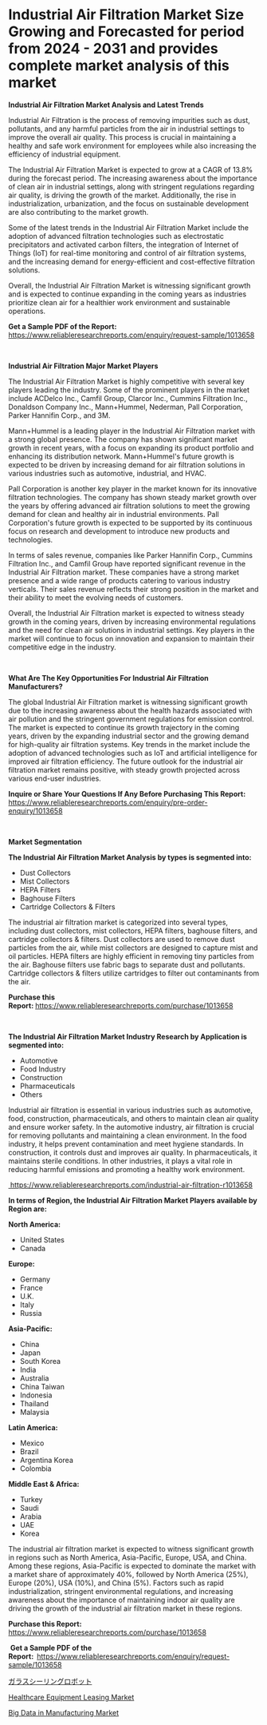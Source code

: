 <p><h1>Industrial Air Filtration Market Size Growing and Forecasted for period from 2024 - 2031 and provides complete market analysis of this market</h1></p><p><strong>Industrial Air Filtration Market Analysis and Latest Trends</strong></p>
<p><p>Industrial Air Filtration is the process of removing impurities such as dust, pollutants, and any harmful particles from the air in industrial settings to improve the overall air quality. This process is crucial in maintaining a healthy and safe work environment for employees while also increasing the efficiency of industrial equipment.</p><p>The Industrial Air Filtration Market is expected to grow at a CAGR of 13.8% during the forecast period. The increasing awareness about the importance of clean air in industrial settings, along with stringent regulations regarding air quality, is driving the growth of the market. Additionally, the rise in industrialization, urbanization, and the focus on sustainable development are also contributing to the market growth.</p><p>Some of the latest trends in the Industrial Air Filtration Market include the adoption of advanced filtration technologies such as electrostatic precipitators and activated carbon filters, the integration of Internet of Things (IoT) for real-time monitoring and control of air filtration systems, and the increasing demand for energy-efficient and cost-effective filtration solutions.</p><p>Overall, the Industrial Air Filtration Market is witnessing significant growth and is expected to continue expanding in the coming years as industries prioritize clean air for a healthier work environment and sustainable operations.</p></p>
<p><strong>Get a Sample PDF of the Report:&nbsp;</strong> <a href="https://www.reliableresearchreports.com/enquiry/request-sample/1013658">https://www.reliableresearchreports.com/enquiry/request-sample/1013658</a></p>
<p>&nbsp;</p>
<p><strong>Industrial Air Filtration Major Market Players</strong></p>
<p><p>The Industrial Air Filtration Market is highly competitive with several key players leading the industry. Some of the prominent players in the market include ACDelco Inc., Camfil Group, Clarcor Inc., Cummins Filtration Inc., Donaldson Company Inc., Mann+Hummel, Nederman, Pall Corporation, Parker Hannifin Corp., and 3M.</p><p>Mann+Hummel is a leading player in the Industrial Air Filtration market with a strong global presence. The company has shown significant market growth in recent years, with a focus on expanding its product portfolio and enhancing its distribution network. Mann+Hummel's future growth is expected to be driven by increasing demand for air filtration solutions in various industries such as automotive, industrial, and HVAC.</p><p>Pall Corporation is another key player in the market known for its innovative filtration technologies. The company has shown steady market growth over the years by offering advanced air filtration solutions to meet the growing demand for clean and healthy air in industrial environments. Pall Corporation's future growth is expected to be supported by its continuous focus on research and development to introduce new products and technologies.</p><p>In terms of sales revenue, companies like Parker Hannifin Corp., Cummins Filtration Inc., and Camfil Group have reported significant revenue in the Industrial Air Filtration market. These companies have a strong market presence and a wide range of products catering to various industry verticals. Their sales revenue reflects their strong position in the market and their ability to meet the evolving needs of customers.</p><p>Overall, the Industrial Air Filtration market is expected to witness steady growth in the coming years, driven by increasing environmental regulations and the need for clean air solutions in industrial settings. Key players in the market will continue to focus on innovation and expansion to maintain their competitive edge in the industry.</p></p>
<p>&nbsp;</p>
<p><strong>What Are The Key Opportunities For Industrial Air Filtration Manufacturers?</strong></p>
<p><p>The global Industrial Air Filtration market is witnessing significant growth due to the increasing awareness about the health hazards associated with air pollution and the stringent government regulations for emission control. The market is expected to continue its growth trajectory in the coming years, driven by the expanding industrial sector and the growing demand for high-quality air filtration systems. Key trends in the market include the adoption of advanced technologies such as IoT and artificial intelligence for improved air filtration efficiency. The future outlook for the industrial air filtration market remains positive, with steady growth projected across various end-user industries.</p></p>
<p><strong>Inquire or Share Your Questions If Any Before Purchasing This Report:</strong> <a href="https://www.reliableresearchreports.com/enquiry/pre-order-enquiry/1013658">https://www.reliableresearchreports.com/enquiry/pre-order-enquiry/1013658</a></p>
<p>&nbsp;</p>
<p><strong>Market Segmentation</strong></p>
<p><strong>The Industrial Air Filtration Market Analysis by types is segmented into:</strong></p>
<p><ul><li>Dust Collectors</li><li>Mist Collectors</li><li>HEPA Filters</li><li>Baghouse Filters</li><li>Cartridge Collectors & Filters</li></ul></p>
<p><p>The industrial air filtration market is categorized into several types, including dust collectors, mist collectors, HEPA filters, baghouse filters, and cartridge collectors & filters. Dust collectors are used to remove dust particles from the air, while mist collectors are designed to capture mist and oil particles. HEPA filters are highly efficient in removing tiny particles from the air. Baghouse filters use fabric bags to separate dust and pollutants. Cartridge collectors & filters utilize cartridges to filter out contaminants from the air.</p></p>
<p><strong>Purchase this Report:&nbsp;</strong><a href="https://www.reliableresearchreports.com/purchase/1013658">https://www.reliableresearchreports.com/purchase/1013658</a></p>
<p>&nbsp;</p>
<p><strong>The Industrial Air Filtration Market Industry Research by Application is segmented into:</strong></p>
<p><ul><li>Automotive</li><li>Food Industry</li><li>Construction</li><li>Pharmaceuticals</li><li>Others</li></ul></p>
<p><p>Industrial air filtration is essential in various industries such as automotive, food, construction, pharmaceuticals, and others to maintain clean air quality and ensure worker safety. In the automotive industry, air filtration is crucial for removing pollutants and maintaining a clean environment. In the food industry, it helps prevent contamination and meet hygiene standards. In construction, it controls dust and improves air quality. In pharmaceuticals, it maintains sterile conditions. In other industries, it plays a vital role in reducing harmful emissions and promoting a healthy work environment.</p></p>
<p><a href="https://www.reliableresearchreports.com/industrial-air-filtration-r1013658">&nbsp;https://www.reliableresearchreports.com/industrial-air-filtration-r1013658</a></p>
<p><strong>In terms of Region, the Industrial Air Filtration Market Players available by Region are:</strong></p>
<p>
    <p> <strong> North America: </strong>
        <ul>
            <li>United States</li>
            <li>Canada</li>
        </ul>
        </p> 
    <p> <strong> Europe: </strong>
        <ul>
            <li>Germany</li>
            <li>France</li>
            <li>U.K.</li>
            <li>Italy</li>
            <li>Russia</li>
        </ul>
        </p> 
    <p> <strong> Asia-Pacific: </strong>
        <ul>
            <li>China</li>
            <li>Japan</li>
            <li>South Korea</li>
            <li>India</li>
            <li>Australia</li>
            <li>China Taiwan</li>
            <li>Indonesia</li>
            <li>Thailand</li>
            <li>Malaysia</li>
        </ul>
        </p> 
    <p> <strong> Latin America: </strong>
        <ul>
            <li>Mexico</li>
            <li>Brazil</li>
            <li>Argentina Korea</li>
            <li>Colombia</li>
        </ul>
        </p> 
    <p> <strong> Middle East & Africa: </strong>
        <ul>
            <li>Turkey</li>
            <li>Saudi</li>
            <li>Arabia</li>
            <li>UAE</li>
            <li>Korea</li>
        </ul>
    </p>
    </p>
<p><p>The industrial air filtration market is expected to witness significant growth in regions such as North America, Asia-Pacific, Europe, USA, and China. Among these regions, Asia-Pacific is expected to dominate the market with a market share of approximately 40%, followed by North America (25%), Europe (20%), USA (10%), and China (5%). Factors such as rapid industrialization, stringent environmental regulations, and increasing awareness about the importance of maintaining indoor air quality are driving the growth of the industrial air filtration market in these regions.</p></p>
<p><strong>Purchase this Report: </strong><a href="https://www.reliableresearchreports.com/purchase/1013658">https://www.reliableresearchreports.com/purchase/1013658</a></p>
<p>&nbsp;<strong>Get a Sample PDF of the Report:&nbsp;&nbsp;</strong><a href="https://www.reliableresearchreports.com/enquiry/request-sample/1013658">https://www.reliableresearchreports.com/enquiry/request-sample/1013658</a></p>
<p><strong></strong></p>
<p><p><a href="https://medium.com/@dylancoleman70/%E3%82%AC%E3%83%A9%E3%82%B9%E5%AF%86%E5%B0%81%E3%83%AD%E3%83%9C%E3%83%83%E3%83%88%E5%B8%82%E5%A0%B4%E3%81%AE%E5%8B%95%E5%90%91%E3%81%A8%E5%B8%82%E5%A0%B4%E5%88%86%E6%9E%90%E3%81%AF-2024%E5%B9%B4%E3%81%8B%E3%82%892031%E5%B9%B4%E3%81%BE%E3%81%A7%E3%81%AE%E6%9C%9F%E9%96%93%E3%81%AB%E4%BA%88%E6%B8%AC%E3%81%95%E3%82%8C%E3%81%A6%E3%81%84%E3%81%BE%E3%81%99-4bdf901ab02a">ガラスシーリングロボット</a></p><p><a href="https://www.linkedin.com/pulse/healthcare-equipment-leasing-market-analysis-sze-forecasted-ggnkc?trackingId=rDD7v4UWdXaneCjiICR5XA%3D%3D">Healthcare Equipment Leasing Market</a></p><p><a href="https://www.linkedin.com/pulse/big-data-manufacturing-market-trends-analysis-forecasted-period-xvnie?trackingId=ro7vCqgYgJkjbWJbeKcpVw%3D%3D">Big Data in Manufacturing Market</a></p></p>